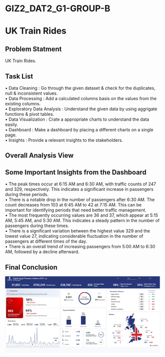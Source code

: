 # GIZ2_DAT2_G1-GROUP-B

# UK Train Rides

## Problem Statment

UK Train Rides.

## Task List

• Data Cleaning : Go through the given dataset & check for the duplicates, null & inconsistent values.<br />
• Data Processing : Add a calculated columns basis on the values from the existing columns.<br />
• Exploratory Data Analysis : Understand the given data by using aggrigate functions & pivot tables.<br />
• Data Visualization : Crate a appropriate charts to understand the data easily.<br />
• Dashboard : Make a dashboard by placing a different charts on a single page.<br />
• Insights : Provide a relevant insights to the stakeholders.

## Overall Analysis View

## Some Important Insights from the Dashboard

• The peak times occur at 6:15 AM and 6:30 AM, with traffic counts of 247 and 329, respectively. This indicates a significant increase in passengers during these periods.<br />
• There is a notable drop in the number of passengers after 6:30 AM. The count decreases from 103 at 6:45 AM to 42 at 7:15 AM. This can be important for identifying periods that need better traffic management.<br />
• The most frequently occurring values are 36 and 37, which appear at 5:15 AM, 5:45 AM, and 5:30 AM. This indicates a steady pattern in the number of passengers during these times.<br />
• There is a significant variation between the highest value 329 and the lowest value 27, indicating considerable fluctuation in the number of passengers at different times of the day.<br />
• There is an overall trend of increasing passengers from 5:00 AM to 6:30 AM, followed by a decline afterward.

## Final Conclusion

![image](https://github.com/MustafaShesh/GIZ2_DAT2_G1-GROUP-B/blob/main/UK%20Train%20Rides/Materials/Screenshot_4.png)
